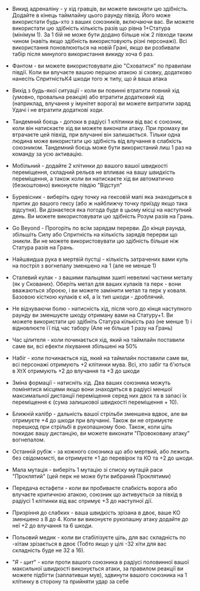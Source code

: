 - Викид адреналіну - у хід гравців, ви можете виконати цю здібність. Додайте в кінець таймлайну цього раунду півхід. Його може використати будь-хто з ваших союзників, включаючи вас. Ви можете використати цю здібність кількість разів що рівна 1+Статура (мінімум 1).
  За 1 бій не може бути додано більше ніж 2 півходи таким чином (навіть якщо здібність використовують різні персонажі).
  Всі використання поновлюються на новій Грані, якщо ви розбивали табір після минулого використання викиду хоча б раз.

- Фантом - ви можете використовувати дію "Сховатися" по правилам півдії. Коли ви влучаєте вашою першою атакою зі сховку, додатково нанесіть СпритністьК4 шкоди того ж типу, що й ваша атака
  
- Вихід з будь-якої ситуації - коли ви повинні втратити повний хід (умовно, провальна реакція) або втратити додатковий хід (наприклад, влучання у імунітет ворога) ви можете витратити заряд Удачі і не втратити додаткові ходи.
  
- Тандемний боєць - допоки в радіусі 1 клітинки від вас є союзник, коли він натискаєте хід ви можете виконати атаку. При промаху ви втрачаєте цей півхід, при влучанні він залишається. Тільки одна людина може використати цю здібність від влучання в слабкість союзником. Тандемний боєць може бути використаний лиш 1 раз на команду за усю активацію.
  
- Мобільний - додайте 2 клітинки до вашого вашої швидкості переміщення, складний рельєв не впливає на вашу швидкість переміщення, а також коли ви натискаєте хід ви автоматично (безкоштовно) виконуєте півдію "Відступ"
  
- Буревісник - виберіть одну точку на гексовій мапі яка знаходиться в притик до вашого гексу (або ж найближчу точку приїзду якщо така відсутня). Ви дізнаєтеся яка погода буде в цьому місці на наступний день. Ви можете використовувати цю здібність Розум разів на Грань.
  
- Go Beyond - Прогоріть по всім зарядам перерви. До кінця раунда, збільшіть Силу або Спритність на кількість зарядів перерви що зникли. Ви не можете використовувати цю здібність більше ніж Статура разів на Грань.
  
- Найшвидша рука в мертвій пустці - кількість затрачених вами куль на постріл з вогнепалу зменшено на 1 (але не менше 1)
  
- Сталевий кулак - з вашими пальцями зшиті невеликі частини металу (як у Скованих). Оберіть метал для ваших кулаків та перк - вони вважаються зброєю, і ви можете замінити метал та перк у коваля. Базовою кісткою кулаків є к4, а їх тип шкоди - дроблячий.
  
- Не відчуваючи болю - натисність хід, після чого до кінця наступного раунду ви зменшуєте шкоду отриману вами на Статуру+1. Ви можете використати цю здібніть Статура кількість раз (не менше 1) і відновлюєте її під час табору (Але не більше 1 разу на Грань)
  
- Час цілителя - коли починається хід, який на таймлайн поставили саме ви, всі ефекти лікування збільшені на 50%
  
- Набіг - коли починається хід, який на таймлайн поставили саме ви, всі персонажі отримують +2 клітинки мува. Всі, хто забіг та б'ються в ХтХ отримують +2 до влучання та +3 до шкоди
  
- Зміна формації - натисніть хід. Два ваших союзника можуть помінятися місцями якщо вони знаходяться в радіусі меншої максимальної дистанції переміщення серед них двох та в запасі їх переміщення є (сума залишкової швидкості переміщення + 10).
  
- Ближній калібр - дальність вашої стрільби зменшена вдвоє, але ви отримуєте +4 до шкоди при влучанні. Також ви не отримуєте перешкод при стрільбі в рукопашному бою. Також, коли ціль покидає вашу дистанцію, ви можете виконати "Провоковану атаку" вогнепалом. 
  
- Останній рубіж - за кожного союзника що або мертвий, або лежить без свідомомсті, ви отримуєте +1 до перевірок та КО та +2 до шкоди.
  
- Мала мутація - виберіть 1 мутацію зі списку мутацій раси "Проклятий" (цей перк не може бути вибраний Проклятими)
  
- Передача естафети - коли ви пробиваєте слабкість ворога або влучаєте критичною атакою, союзник що активується за півхід в радіусі 1 клітинки від вас отримує +3 до наступної дії.
  
- Призріння до слабких - ваша швидкість зрізана в двоє, ваше КО зменшено з 8 до 4. Коли ви виконуєте рукопашну атаку додайте до неї +2 до влучання та 6 шкоди.
  
- Польовий медик - коли ви стабілізуєте ціль, для вас складність по -хітам зрізається в двоє (Тобто якщо у цілі -32 хіти для вас складність буде не 32 а 16). 
  
- "*Я - щит*" - коли проти вашого союзника в радіусі половинної вашої максильної швидкості виконується атаки, за правилом реакції ви можете підбігти (заплативши мув), здвинути вашого союзника на 1 клітинку в сторону та прийняти удар за себе